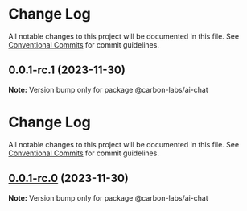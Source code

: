 # Change Log

All notable changes to this project will be documented in this file. See
[Conventional Commits](https://conventionalcommits.org) for commit guidelines.

## 0.0.1-rc.1 (2023-11-30)

**Note:** Version bump only for package @carbon-labs/ai-chat

# Change Log

All notable changes to this project will be documented in this file. See
[Conventional Commits](https://conventionalcommits.org) for commit guidelines.

## [0.0.1-rc.0](https://github.com/carbon-design-system/carbon-labs/compare/@carbon-labs/ai-chat@0.0.1...@carbon-labs/ai-chat@0.0.1-rc.0) (2023-11-30)

**Note:** Version bump only for package @carbon-labs/ai-chat
